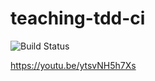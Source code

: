 # teaching-tdd-ci
![Build Status](https://travis-ci.com/diegogplfree/teaching-tdd-ci.svg?branch=master)

https://youtu.be/ytsvNH5h7Xs
